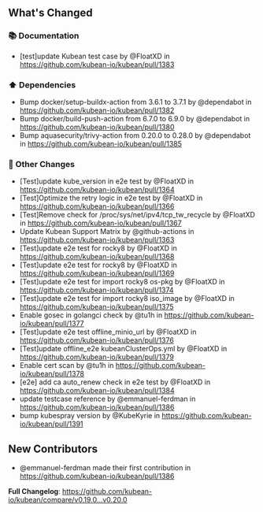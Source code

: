 <!-- Release notes generated using configuration in .github/release.yml at v0.20.0 -->

## What's Changed
### 📚 Documentation
* [test]update Kubean test case by @FloatXD in https://github.com/kubean-io/kubean/pull/1383
### ⬆️ Dependencies
* Bump docker/setup-buildx-action from 3.6.1 to 3.7.1 by @dependabot in https://github.com/kubean-io/kubean/pull/1382
* Bump docker/build-push-action from 6.7.0 to 6.9.0 by @dependabot in https://github.com/kubean-io/kubean/pull/1380
* Bump aquasecurity/trivy-action from 0.20.0 to 0.28.0 by @dependabot in https://github.com/kubean-io/kubean/pull/1385
### 🔨 Other Changes
* [Test]update kube_version in e2e test by @FloatXD in https://github.com/kubean-io/kubean/pull/1364
* [Test]Optimize the retry logic in e2e test by @FloatXD in https://github.com/kubean-io/kubean/pull/1366
* [Test]Remove check for /proc/sys/net/ipv4/tcp_tw_recycle by @FloatXD in https://github.com/kubean-io/kubean/pull/1367
* Update Kubean Support Matrix by @github-actions in https://github.com/kubean-io/kubean/pull/1363
* [Test]update  e2e test for rocky8 by @FloatXD in https://github.com/kubean-io/kubean/pull/1368
* [Test]update  e2e test for rocky8 by @FloatXD in https://github.com/kubean-io/kubean/pull/1369
* [Test]update e2e test for import rocky8 os-pkg by @FloatXD in https://github.com/kubean-io/kubean/pull/1374
* [Test]update e2e test for import rocky8 iso_image by @FloatXD in https://github.com/kubean-io/kubean/pull/1375
* Enable gosec in golangci check by @tu1h in https://github.com/kubean-io/kubean/pull/1377
* [Test]update e2e test offline_minio_url by @FloatXD in https://github.com/kubean-io/kubean/pull/1376
* [Test]update offline_e2e kubeanClusterOps.yml by @FloatXD in https://github.com/kubean-io/kubean/pull/1379
* Enable cert scan by @tu1h in https://github.com/kubean-io/kubean/pull/1378
* [e2e] add ca auto_renew check in e2e test by @FloatXD in https://github.com/kubean-io/kubean/pull/1384
* update testcase reference by @emmanuel-ferdman in https://github.com/kubean-io/kubean/pull/1386
* bump kubespray version by @KubeKyrie in https://github.com/kubean-io/kubean/pull/1391

## New Contributors
* @emmanuel-ferdman made their first contribution in https://github.com/kubean-io/kubean/pull/1386

**Full Changelog**: https://github.com/kubean-io/kubean/compare/v0.19.0...v0.20.0
